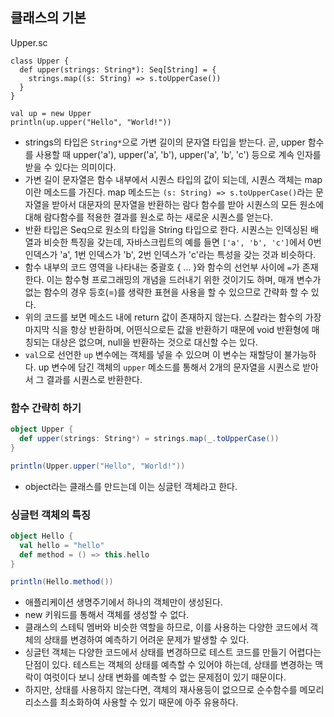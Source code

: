 ## 클래스의 기본

Upper.sc
```
class Upper {
  def upper(strings: String*): Seq[String] = {
    strings.map((s: String) => s.toUpperCase())
  }
}

val up = new Upper
println(up.upper("Hello", "World!"))
```

- strings의 타입은 `String*`으로 가변 길이의 문자열 타입을 받는다. 곧, upper 함수를 사용할 때 upper('a'), upper('a', 'b'), upper('a', 'b', 'c') 등으로 계속 인자를 받을 수 있다는 의미이다.
- 가변 길이 문자열은 함수 내부에서 시퀀스 타입의 값이 되는데, 시퀀스 객체는 map이란 메소드를 가진다. map 메소드는 `(s: String) => s.toUpperCase()`라는 문자열을 받아서 대문자의 문자열을 반환하는 람다 함수를 받아 시퀀스의 모든 원소에 대해 람다함수를 적용한 결과를 원소로 하는 새로운 시퀀스를 얻는다.
- 반환 타입은 Seq으로 원소의 타입을 String 타입으로 한다. 시퀀스는 인덱싱된 배열과 비슷한 특징을 갖는데, 자바스크립트의 예를 들면 `['a', 'b', 'c']`에서 0번 인덱스가 'a', 1번 인덱스가 'b', 2번 인덱스가 'c'라는 특성을 갖는 것과 비슷하다.
- 함수 내부의 코드 영역을 나타내는 중괄호 { ... }와 함수의 선언부 사이에 `=`가 존재한다. 이는 함수형 프로그래밍의 개념을 드러내기 위한 것이기도 하며, 매개 변수가 없는 함수의 경우 등호(=)를 생략한 표현을 사용을 할 수 있으므로 간략화 할 수 있다.
- 위의 코드를 보면 메소드 내에 return 값이 존재하지 않는다. 스칼라는 함수의 가장 마지막 식을 항상 반환하며, 어떤식으로든 값을 반환하기 때문에 void 반환형에 매칭되는 대상은 없으며, null을 반환하는 것으로 대신할 수는 있다.
- `val`으로 선언한 `up` 변수에는 객체를 넣을 수 있으며 이 변수는 재할당이 불가능하다. up 변수에 담긴 객체의 `upper` 메소드를 통해서 2개의 문자열을 시퀀스로 받아서 그 결과를 시퀀스로 반환한다.

### 함수 간략히 하기
```scala
object Upper {
  def upper(strings: String*) = strings.map(_.toUpperCase()) 
}

println(Upper.upper("Hello", "World!"))
```
- object라는 클래스를 만드는데 이는 싱글턴 객체라고 한다.

### 싱글턴 객체의 특징
```scala
object Hello {
  val hello = "hello"
  def method = () => this.hello
}

println(Hello.method())
```
- 애플리케이션 생명주기에서 하나의 객체만이 생성된다.
- new 키워드를 통해서 객체를 생성할 수 없다.
- 클래스의 스테틱 멤버와 비슷한 역할을 하므로, 이를 사용하는 다양한 코드에서 객체의 상태를 변경하여 예측하기 어려운 문제가 발생할 수 있다.
- 싱글턴 객체는 다양한 코드에서 상태를 변경하므로 테스트 코드를 만들기 어렵다는 단점이 있다. 테스트는 객체의 상태를 예측할 수 있어야 하는데, 상태를 변경하는 맥락이 여럿이다 보니 상태 변화를 예측할 수 없는 문제점이 있기 때문이다.
- 하지만, 상태를 사용하지 않는다면, 객체의 재사용등이 없으므로 순수함수를 메모리 리소스를 최소화하여 사용할 수 있기 때문에 아주 유용하다.
